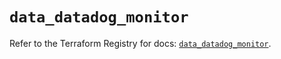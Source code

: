 # `data_datadog_monitor`

Refer to the Terraform Registry for docs: [`data_datadog_monitor`](https://registry.terraform.io/providers/datadog/datadog/3.37.0/docs/data-sources/monitor).
